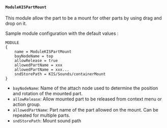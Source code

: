 #### `ModuleKISPartMount`

This module allow the part to be a mount for other parts by using drag and drop on it.

Sample module configuration with the default values :
```
MODULE
{
	name = ModuleKISPartMount
	bayNodeName = top
	allowRelease = true
	allowedPartName = xxx
	allowedPartName = xxx...
	sndStorePath = KIS/Sounds/containerMount
}
```

- `bayNodeName`: Name of the attach node used to determine the position and rotation of the mounted part.
- `allowRelease`: Allow mounted part to be released from context menu or action group.
- `allowedPartName`: Part name of the part allowed on the mount. Can be repeated for multiple parts.
- `sndStorePath`: Mount sound path